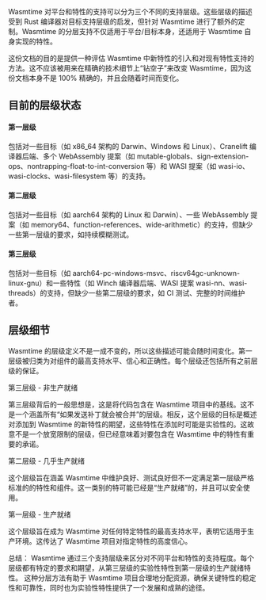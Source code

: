 Wasmtime 对平台和特性的支持可以分为三个不同的支持层级。这些层级的描述受到 Rust 编译器对目标支持层级的启发，但针对 Wasmtime 进行了额外的定制。Wasmtime 的分层支持不仅适用于平台/目标本身，还适用于 Wasmtime 自身实现的特性。

这份文档的目的是提供一种评估 Wasmtime 中新特性的引入和对现有特性支持的方法。这不应该被用来在精确的技术细节上“钻空子”来改变 Wasmtime，因为这份文档本身不是 100% 精确的，并且会随着时间而变化。

## 目前的层级状态

#### 第一层级

包括对一些目标（如 x86_64 架构的 Darwin、Windows 和 Linux）、Cranelift 编译器后端、多个 WebAssembly 提案（如 mutable-globals、sign-extension-ops、nontrapping-float-to-int-conversion 等）和 WASI 提案（如 wasi-io、wasi-clocks、wasi-filesystem 等）的支持。

#### 第二层级

包括对一些目标（如 aarch64 架构的 Linux 和 Darwin）、一些 WebAssembly 提案（如 memory64、function-references、wide-arithmetic）的支持，但缺少一些第一层级的要求，如持续模糊测试。

#### 第三层级

包括对一些目标（如 aarch64-pc-windows-msvc、riscv64gc-unknown-linux-gnu）和一些特性（如 Winch 编译器后端、WASI 提案 wasi-nn、wasi-threads）的支持，但缺少一些第二层级的要求，如 CI 测试、完整的时间维护者。

## 层级细节

Wasmtime 的层级定义不是一成不变的，所以这些描述可能会随时间变化。第一层级被归类为对组件的最高支持水平、信心和正确性。每个层级还包括所有之前层级的保证。

第三层级 - 非生产就绪

第三层级背后的一般思想是，这是将代码包含在 Wasmtime 项目中的基线。这不是一个涵盖所有“如果发送补丁就会被合并”的层级。相反，这个层级的目标是概述对添加到 Wasmtime 的新特性的期望，这些特性在添加时可能是实验性的。这故意不是一个放宽限制的层级，但已经意味着对要包含在 Wasmtime 中的特性有重要的承诺。

第二层级 - 几乎生产就绪

这个层级旨在涵盖 Wasmtime 中维护良好、测试良好但不一定满足第一层级严格标准的的特性和组件。这一类别的特可能已经是“生产就绪”的，并且可以安全使用。

第一层级 - 生产就绪

这个层级旨在成为 Wasmtime 对任何特定特性的最高支持水平，表明它适用于生产环境。这传达了 Wasmtime 项目对指定特性的高度信心。

总结：
Wasmtime 通过三个支持层级来区分对不同平台和特性的支持程度。每个层级都有特定的要求和期望，从第三层级的实验性特性到第一层级的生产就绪特性。
这种分层方法有助于 Wasmtime 项目合理地分配资源，确保关键特性的稳定性和可靠性，同时也为实验性特性提供了一个发展和成熟的途径。

